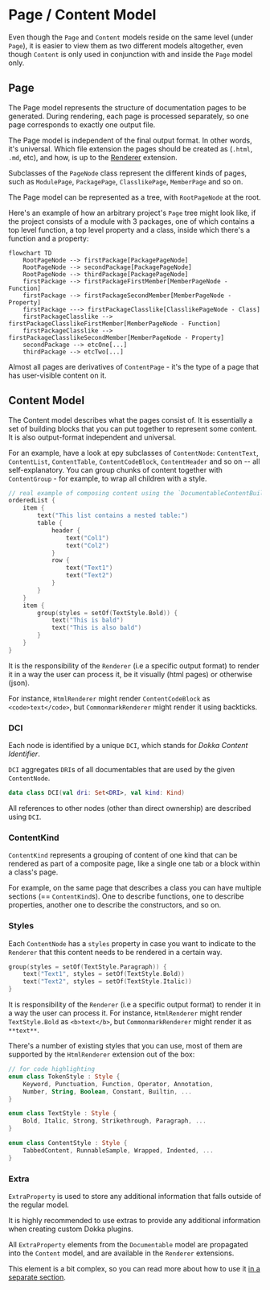 # Page / Content Model

Even though the `Page` and `Content` models reside on the same level (under `Page`), it is easier to view them as two 
different models altogether, even though `Content` is only used in conjunction with and inside the `Page` model only.

## Page

The Page model represents the structure of documentation pages to be generated. During rendering, each page
is processed separately, so one page corresponds to exactly one output file.

The Page model is independent of the final output format. In other words, it's universal. Which file extension the pages
should be created as (`.html`, `.md`, etc), and how, is up to the 
[Renderer](../extension_points/core_extension_points.md#renderer) extension.

Subclasses of the `PageNode` class represent the different kinds of pages, such as `ModulePage`, `PackagePage`,
`ClasslikePage`, `MemberPage` and so on.

The Page model can be represented as a tree, with `RootPageNode` at the root.

Here's an example of how an arbitrary project's `Page` tree might look like, if the project consists of a module with 
3 packages, one of which contains a top level function, a top level property and a class, inside which there's a function
and a property:

```mermaid
flowchart TD
    RootPageNode --> firstPackage[PackagePageNode]
    RootPageNode --> secondPackage[PackagePageNode]
    RootPageNode --> thirdPackage[PackagePageNode]
    firstPackage --> firstPackageFirstMember[MemberPageNode - Function]
    firstPackage --> firstPackageSecondMember[MemberPageNode - Property]
    firstPackage ---> firstPackageClasslike[ClasslikePageNode - Class]
    firstPackageClasslike --> firstPackageClasslikeFirstMember[MemberPageNode - Function]
    firstPackageClasslike --> firstPackageClasslikeSecondMember[MemberPageNode - Property]
    secondPackage --> etcOne[...]
    thirdPackage --> etcTwo[...]
```

Almost all pages are derivatives of `ContentPage` - it's the type of a page that has user-visible content on it.

## Content Model

The Content model describes what the pages consist of. It is essentially a set of building blocks that you can put 
together to represent some content. It is also output-format independent and universal.

For an example, have a look at еру subclasses of `ContentNode`: `ContentText`, `ContentList`, `ContentTable`, 
`ContentCodeBlock`, `ContentHeader` and so on -- all self-explanatory. You can group chunks of content together with 
`ContentGroup` - for example, to wrap all children with a style.

```kotlin
// real example of composing content using the `DocumentableContentBuilder` DSL
orderedList {
    item {
        text("This list contains a nested table:")
        table {
            header {
                text("Col1")
                text("Col2")
            }
            row {
                text("Text1")
                text("Text2")
            }
        }
    }
    item {
        group(styles = setOf(TextStyle.Bold)) {
            text("This is bald")
            text("This is also bald")
        }
    }
}
```

It is the responsibility of the `Renderer` (i.e a specific output format) to render it in a way the user can process it,
be it visually (html pages) or otherwise (json).

For instance, `HtmlRenderer` might render `ContentCodeBlock` as `<code>text</code>`, but `CommonmarkRenderer` might 
render it using backticks.

### DCI

Each node is identified by a unique `DCI`, which stands for _Dokka Content Identifier_. 

`DCI` aggregates `DRI`s of all documentables that are used by the given `ContentNode`.

```kotlin
data class DCI(val dri: Set<DRI>, val kind: Kind)
```

All references to other nodes (other than direct ownership) are described using `DCI`.

### ContentKind

`ContentKind` represents a grouping of content of one kind that can be rendered as part of a composite
page, like a single one tab or a block within a class's page.

For example, on the same page that describes a class you can have multiple sections (== `ContentKind`s).
One to describe functions, one to describe properties, another one to describe the constructors, and so on.

### Styles

Each `ContentNode` has a `styles` property in case you want to indicate to the `Renderer` that this content needs to be
rendered in a certain way.

```kotlin
group(styles = setOf(TextStyle.Paragraph)) {
    text("Text1", styles = setOf(TextStyle.Bold))
    text("Text2", styles = setOf(TextStyle.Italic))
}
```

It is responsibility of the `Renderer` (i.e a specific output format) to render it in a way the user can process it. 
For instance, `HtmlRenderer` might render `TextStyle.Bold` as `<b>text</b>`, but `CommonmarkRenderer` might render it 
as `**text**`.

There's a number of existing styles that you can use, most of them are supported by the `HtmlRenderer` extension out of 
the box:

```kotlin
// for code highlighting
enum class TokenStyle : Style {
    Keyword, Punctuation, Function, Operator, Annotation,
    Number, String, Boolean, Constant, Builtin, ...
}

enum class TextStyle : Style {
    Bold, Italic, Strong, Strikethrough, Paragraph, ...
}

enum class ContentStyle : Style {
    TabbedContent, RunnableSample, Wrapped, Indented, ...
}
```

### Extra

`ExtraProperty` is used to store any additional information that falls outside of the regular model. 

It is highly recommended to use extras to provide any additional information when creating custom Dokka plugins.

All `ExtraProperty` elements from the `Documentable` model are propagated into the `Content` model, and are available
in the `Renderer` extensions.

This element is a bit complex, so you can read more about how to use it [in a separate section](extra.md).
